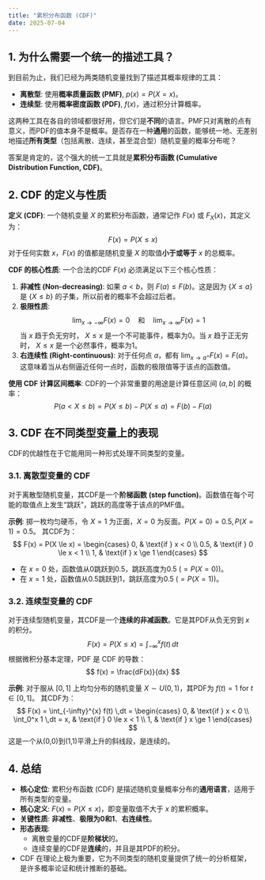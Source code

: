 ```yaml
---
title: "累积分布函数 (CDF)"
date: 2025-07-04
---
```


## 1. 为什么需要一个统一的描述工具？

到目前为止，我们已经为两类随机变量找到了描述其概率规律的工具：

- **离散型**: 使用**概率质量函数 (PMF)**, $p(x) = P(X=x)$。
- **连续型**: 使用**概率密度函数 (PDF)**, $f(x)$，通过积分计算概率。

这两种工具在各自的领域都很好用，但它们是**不同**的语言。PMF只对离散的点有意义，而PDF的值本身不是概率。是否存在一种**通用**的函数，能够统一地、无差别地描述**所有类型**（包括离散、连续，甚至混合型）随机变量的概率分布呢？

答案是肯定的，这个强大的统一工具就是**累积分布函数 (Cumulative Distribution Function, CDF)**。

## 2. CDF 的定义与性质

**定义 (CDF)**:
一个随机变量 $X$ 的累积分布函数，通常记作 $F(x)$ 或 $F_X(x)$，其定义为：
$$ F(x) = P(X \le x) $$
对于任何实数 $x$，$F(x)$ 的值都是随机变量 $X$ 的取值**小于或等于** $x$ 的总概率。

**CDF 的核心性质**:
一个合法的CDF $F(x)$ 必须满足以下三个核心性质：

1. **非减性 (Non-decreasing)**:
    如果 $a < b$，则 $F(a) \le F(b)$。这是因为 $\{X \le a\}$ 是 $\{X \le b\}$ 的子集，所以前者的概率不会超过后者。
2. **极限性质**:
    $$ \lim_{x \to -\infty} F(x) = 0 \quad \text{和} \quad \lim_{x \to \infty} F(x) = 1 $$
    当 $x$ 趋于负无穷时， $X \le x$ 是一个不可能事件，概率为0。当 $x$ 趋于正无穷时， $X \le x$ 是一个必然事件，概率为1。
3. **右连续性 (Right-continuous)**:
    对于任何点 $a$，都有 $\lim_{x \to a^+} F(x) = F(a)$。这意味着当从右侧逼近任何一点时，函数的极限值等于该点的函数值。

**使用 CDF 计算区间概率**:
CDF的一个非常重要的用途是计算任意区间 $(a, b]$ 的概率：
$$ P(a < X \le b) = P(X \le b) - P(X \le a) = F(b) - F(a) $$

## 3. CDF 在不同类型变量上的表现

CDF的优越性在于它能用同一种形式处理不同类型的变量。

### 3.1. 离散型变量的 CDF

对于离散型随机变量，其CDF是一个**阶梯函数 (step function)**。函数值在每个可能的取值点上发生“跳跃”，跳跃的高度等于该点的PMF值。

**示例**:
掷一枚均匀硬币，令 $X=1$ 为正面，$X=0$ 为反面。$P(X=0)=0.5, P(X=1)=0.5$。
其CDF为：
$$
F(x) = P(X \le x) =
\begin{cases}
0, & \text{if } x < 0 \\
0.5, & \text{if } 0 \le x < 1 \\
1, & \text{if } x \ge 1
\end{cases}
$$

- 在 $x=0$ 处，函数值从0跳跃到0.5，跳跃高度为0.5 ($=P(X=0)$)。
- 在 $x=1$ 处，函数值从0.5跳跃到1，跳跃高度为0.5 ($=P(X=1)$)。

### 3.2. 连续型变量的 CDF

对于连续型随机变量，其CDF是一个**连续的非减函数**。它是其PDF从负无穷到 $x$ 的积分。
$$ F(x) = P(X \le x) = \int_{-\infty}^{x} f(t) \,dt $$
根据微积分基本定理，PDF 是 CDF 的导数：
$$ f(x) = \frac{dF(x)}{dx} $$

**示例**:
对于服从 $[0, 1]$ 上均匀分布的随机变量 $X \sim U(0, 1)$，其PDF为 $f(t)=1$ for $t \in [0, 1]$。
其CDF为：
$$
F(x) = \int_{-\infty}^{x} f(t) \,dt =
\begin{cases}
0, & \text{if } x < 0 \\
\int_0^x 1 \,dt = x, & \text{if } 0 \le x < 1 \\
1, & \text{if } x \ge 1
\end{cases}
$$
这是一个从(0,0)到(1,1)平滑上升的斜线段，是连续的。

## 4. 总结

- **核心定位**: 累积分布函数 (CDF) 是描述随机变量概率分布的**通用语言**，适用于所有类型的变量。
- **核心定义**: $F(x) = P(X \le x)$，即变量取值不大于 $x$ 的累积概率。
- **关键性质**: **非减性**、**极限为0和1**、**右连续性**。
- **形态表现**:
  - 离散变量的CDF是**阶梯状**的。
  - 连续变量的CDF是**连续**的，并且是其PDF的积分。
- CDF 在理论上极为重要，它为不同类型的随机变量提供了统一的分析框架，是许多概率论证和统计推断的基础。
